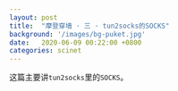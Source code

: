 ```yaml
---
layout: post
title:  "摩登穿墙 · 三 · tun2socks的SOCKS"
background: '/images/bg-puket.jpg'
date:   2020-06-09 00:22:00 +0800
categories: scinet
---
```


这篇主要讲`tun2socks`里的`SOCKS`。

